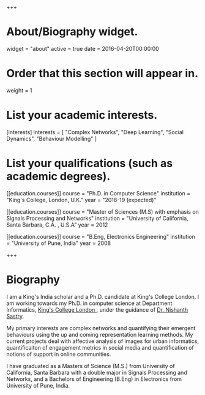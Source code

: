 +++
# About/Biography widget.
widget = "about"
active = true
date = 2016-04-20T00:00:00

# Order that this section will appear in.
weight = 1

# List your academic interests.
[interests]
  interests = [
    "Complex Networks",
    "Deep Learning",
    "Social Dynamics",
    "Behaviour Modelling"
  ]

# List your qualifications (such as academic degrees).
[[education.courses]]
  course = "Ph.D. in Computer Science"
  institution = "King's College, London, U.K."
  year = "2018-19 (expected)"

[[education.courses]]
  course = "Master of Sciences (M.S) with emphasis on Signals Processing and Networks"
  institution = "University of California, Santa Barbara, C.A. , U.S.A"
  year = 2012

[[education.courses]]
  course = "B.Eng, Electronics Engineering"
  institution = "University of Pune, India"
  year = 2008
 
+++

# Biography

I am a King's India scholar and a Ph.D. candidate at King's College London. I am working towards my Ph.D. in computer science at Department Informatics, <a href="https://www.kcl.ac.uk/aboutkings/index.aspx"> King's College London </a>, under the guidance of <a href="http://www.inf.kcl.ac.uk/staff/nrs/">Dr. Nishanth Sastry</a>.
<p> 
My primary interests are complex networks and quantifying their emergent behaviours using the up and coming representation learning methods. My current projects deal with affective analysis of images for urban informatics, quantificaiton of engagement metrics in social media and quantification of notions of support in online communities.
<p> 
I have graduated as a Masters of Science (M.S.) from University of California, Santa Barbara with a double major in Signals Processing and Networks, and a Bachelors of Engineering (B.Eng) in Electronics from University of Pune, India.